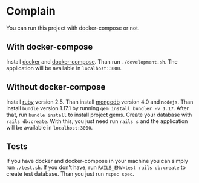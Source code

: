 # Complain

You can run this project with docker-compose or not.

## With docker-compose

Install [docker](https://docs.docker.com/install/)
 and [docker-compose](https://docs.docker.com/compose/install/).
Than run `./development.sh`. The application will be available
in `localhost:3000`.

## Without docker-compose

Install [ruby](https://www.ruby-lang.org/en/documentation/installation/)
version 2.5. Than install
[mongodb](https://docs.mongodb.com/manual/installation/)
 version 4.0 and `nodejs`.
Than install `bundle` version 1.17.1 by running
`gem install bundler -v 1.17`.
After that, run `bundle install` to install project gems.
Create your database with `rails db:create`. With this, you just need run
`rails s` and the application will be available in `localhost:3000`.

## Tests

If you have docker and docker-compose in your machine you can simply run
`./test.sh`. If you don't have, run
`RAILS_ENV=test rails db:create` to create test database. Than you just run
`rspec spec`.
